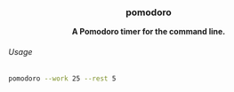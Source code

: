 <h3 align="center">pomodoro</h3>

<p align="center">
  <b>A Pomodoro timer for the command line.</b>
</p>

###### Usage

```bash
pomodoro --work 25 --rest 5
```
